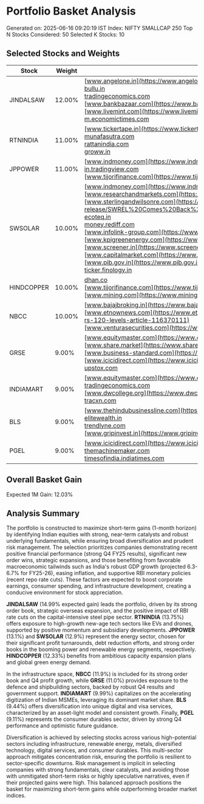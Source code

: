 # Portfolio Basket Analysis
Generated on: 2025-06-16 09:20:19 IST
Index: NIFTY SMALLCAP 250
Top N Stocks Considered: 50
Selected K Stocks: 10

## Selected Stocks and Weights

| Stock | Weight | Sources |
|-------|--------|---------|
| JINDALSAW | 12.00% | [www.angelone.in](https://www.angelone.in/news/jindal-saw-final-dividend-record-date-on-june-5-what-it-means-for-shareholders)<br>[bullu.in](https://bullu.in/article/jindal-saw-reports-fy25-performance-1874-cr-standalone-pat-strong-order-book)<br>[tradingeconomics.com](https://tradingeconomics.com/india/interest-rate)<br>[www.bankbazaar.com](https://www.bankbazaar.com/finance-tools/emi-calculator/monetary-policy.html)<br>[www.livemint.com](https://www.livemint.com/money/personal-finance/rbi-cut-interest-rates-how-will-it-impact-personal-loan-interest-rates-11749709547571.html)<br>[m.economictimes.com](https://m.economictimes.com/news/economy/policy/rbis-bold-50-bps-cut-to-reduce-interest-rates-improve-credit-access-india-inc/articleshow/121672362.cms) |
| RTNINDIA | 11.00% | [www.tickertape.in](https://www.tickertape.in/stocks/rattanindia-infrastructure-RTNI)<br>[munafasutra.com](https://munafasutra.com/nse/stockNEWS/RTNINDIA)<br>[rattanindia.com](https://rattanindia.com/ril/announcements/)<br>[groww.in](https://groww.in/stocks/rattanindia-infrastructure-ltd) |
| JPPOWER | 11.00% | [www.indmoney.com](https://www.indmoney.com/stocks/jaiprakash-power-ventures-ltd-share-price)<br>[in.tradingview.com](https://in.tradingview.com/symbols/BSE-JPPOWER/ideas/)<br>[www.tijorifinance.com](https://www.tijorifinance.com/company/jaiprakash-power-ventures-limited/financials/) |
| SWSOLAR | 10.00% | [www.indmoney.com](https://www.indmoney.com/stocks/sterling-and-wilson-renewable-energy-ltd-share-price/results)<br>[www.researchandmarkets.com](https://www.researchandmarkets.com/reports/5953239/solar-epc-market-report)<br>[www.sterlingandwilsonre.com](https://www.sterlingandwilsonre.com/pdf/press-release/SWREL%20Comes%20Back%20Stronger,%20Attaining%20Over%2050%20Revenue%20Growth%20With%20Improved%20Financial%20Performance%20for%20Q4%20&%20FY24.pdf)<br>[ecoteq.in](https://ecoteq.in/shining-bright-the-rise-of-solar-epc-services-in-indias-b2b-market/)<br>[money.rediff.com](https://money.rediff.com/news/market/swrel-q4-net-profit-jumps-to-rs-55-crore-business-news/25728320250424)<br>[www.infolink-group.com](https://www.infolink-group.com/energy-article/solar-topic-india-pv-regulations-policies-market-outlook)<br>[www.kpigreenenergy.com](https://www.kpigreenenergy.com/solar-epc-services-opportunities-india)<br>[www.screener.in](https://www.screener.in/company/SWSOLAR/consolidated/)<br>[www.capitalmarket.com](https://www.capitalmarket.com/markets/news/hot-pursuit/SW-Solar-records-multi-fold-jump-in-Q4-PAT/1594266)<br>[www.pib.gov.in](https://www.pib.gov.in/PressReleasePage.aspx?PRID=2135927)<br>[ticker.finology.in](https://ticker.finology.in/company/SWSOLAR) |
| HINDCOPPER | 10.00% | [dhan.co](https://dhan.co/stocks/hindustan-copper-ltd-share-price/)<br>[www.tijorifinance.com](https://www.tijorifinance.com/company/hindustan-copper-limited/)<br>[www.mining.com](https://www.mining.com/global-copper-surplus-to-more-than-double-in-2025-icsg/) |
| NBCC | 10.00% | [www.bajajbroking.in](https://www.bajajbroking.in/share-market-news/nbcc-q4-results-fy-24-25)<br>[www.etnownews.com](https://www.etnownews.com/markets/nbcc-share-price-target-2024-navratna-psu-bags-rs-490-cr-order-aims-for-1-lakh-cr-order-book-by-2025-stock-to-hit-rs-120-levels-article-116370111)<br>[www.venturasecurities.com](https://www.venturasecurities.com/news/stocks/100000-crore-order-book-nbcc-awarded-16155-crore-for-interior-work-from-power-finance-corporation/) |
| GRSE | 9.00% | [www.equitymaster.com](https://www.equitymaster.com/detail.asp?date=05/27/2025&story=1&title=Where-Will-the-GRSE-Share-Price-be-in-3-Years)<br>[www.share.market](https://www.share.market/buzz/insights/shipbuilding-sector-analysis/)<br>[www.business-standard.com](https://www.business-standard.com/industry/news/decoded-india-s-shipbuilding-industry-global-impact-and-future-growth-124091600643_1.html)<br>[www.icicidirect.com](https://www.icicidirect.com/research/equity/finace/india-in-global-shipbuilding-industry)<br>[upstox.com](https://upstox.com/news/market-news/stocks/grse-shares-jump-15-post-q4-results-nifty-india-defence-index-zooms-17-since-april-1-key-things-to-know/article-167372/) |
| INDIAMART | 9.00% | [www.equitymaster.com](https://www.equitymaster.com/research-it/annual-results-analysis/MART/INDIAMART-INTERMESH-2024-25-Annual-Report-Analysis/12146)<br>[tradingeconomics.com](https://tradingeconomics.com/india/inflation-cpi)<br>[www.dwcollege.org](https://www.dwcollege.org/rbi-repo-rate-2025/)<br>[tracxn.com](https://tracxn.com/d/companies/indiamart/__i9P61hgn8s_FGPvw9MWSuXOwurvWH0chtRAGaJqNeKI) |
| BLS | 9.00% | [www.thehindubusinessline.com](https://www.thehindubusinessline.com/markets/stock-markets/bls-international-reports-record-financial-performance-in-fy25/article69582380.ece)<br>[elitewealth.in](https://elitewealth.in/fundamental-report-bls-international-services-limited/)<br>[trendlyne.com](https://trendlyne.com/research-reports/stock/4751/BLS/bls-international-services-ltd/)<br>[www.gripinvest.in](https://www.gripinvest.in/blog/rbi-repo-rate-cut-impact) |
| PGEL | 9.00% | [www.icicidirect.com](https://www.icicidirect.com/research/equity/rapid-results/pg-electroplast-ltd)<br>[themachinemaker.com](https://themachinemaker.com/news/pg-electroplast-q4-profit-doubles-to-rs-146-38-crore/)<br>[timesofindia.indiatimes.com](https://timesofindia.indiatimes.com/business/india-business/consumers-spend-more-on-durables-fmcg-in-fy25/articleshow/120948524.cms) |

## Overall Basket Gain

Expected 1M Gain: 12.03%

## Analysis Summary

The portfolio is constructed to maximize short-term gains (1-month horizon) by identifying Indian equities with strong, near-term catalysts and robust underlying fundamentals, while ensuring broad diversification and prudent risk management. The selection prioritizes companies demonstrating recent positive financial performance (strong Q4 FY25 results), significant new order wins, strategic expansions, and those benefiting from favorable macroeconomic tailwinds such as India's robust GDP growth (projected 6.3-6.7% for FY25-26), easing inflation, and supportive RBI monetary policies (recent repo rate cuts). These factors are expected to boost corporate earnings, consumer spending, and infrastructure development, creating a conducive environment for stock appreciation.

**JINDALSAW** (14.99% expected gain) leads the portfolio, driven by its strong order book, strategic overseas expansion, and the positive impact of RBI rate cuts on the capital-intensive steel pipe sector. **RTNINDIA** (13.75%) offers exposure to high-growth new-age tech sectors like EVs and drones, supported by positive momentum and subsidiary developments. **JPPOWER** (13.1%) and **SWSOLAR** (12.9%) represent the energy sector, chosen for their significant profit turnarounds, debt reduction efforts, and strong order books in the booming power and renewable energy segments, respectively. **HINDCOPPER** (12.33%) benefits from ambitious capacity expansion plans and global green energy demand.

In the infrastructure space, **NBCC** (11.9%) is included for its strong order book and Q4 profit growth, while **GRSE** (11.0%) provides exposure to the defence and shipbuilding sectors, backed by robust Q4 results and government support. **INDIAMART** (9.99%) capitalizes on the accelerating digitization of Indian MSMEs, leveraging its dominant market share. **BLS** (9.44%) offers diversification into unique digital and visa services, characterized by an asset-light model and consistent growth. Finally, **PGEL** (9.11%) represents the consumer durables sector, driven by strong Q4 performance and optimistic future guidance.

Diversification is achieved by selecting stocks across various high-potential sectors including infrastructure, renewable energy, metals, diversified technology, digital services, and consumer durables. This multi-sector approach mitigates concentration risk, ensuring the portfolio is resilient to sector-specific downturns. Risk management is implicit in selecting companies with strong fundamentals, clear catalysts, and avoiding those with unmitigated short-term risks or highly speculative narratives, even if their projected gains were high. This balanced approach positions the basket for maximizing short-term gains while outperforming broader market indices.
